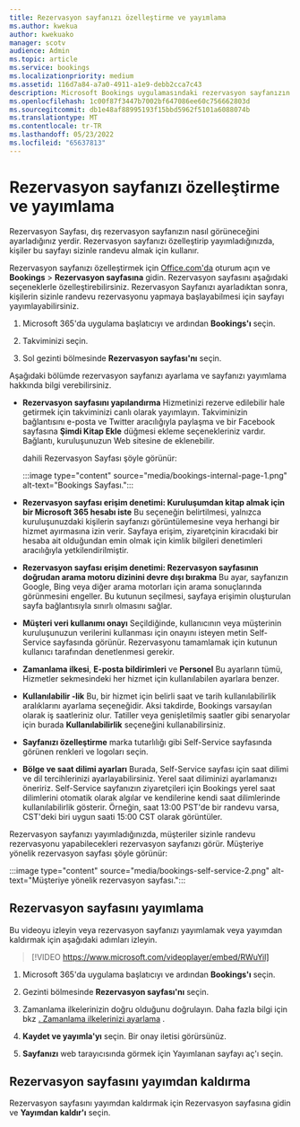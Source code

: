 ```yaml
---
title: Rezervasyon sayfanızı özelleştirme ve yayımlama
ms.author: kwekua
author: kwekuako
manager: scotv
audience: Admin
ms.topic: article
ms.service: bookings
ms.localizationpriority: medium
ms.assetid: 116d7a84-a7a0-4911-a1e9-debb2cca7c43
description: Microsoft Bookings uygulamasındaki rezervasyon sayfanızın renk temasını değiştirin.
ms.openlocfilehash: 1c00f87f3447b7002bf647086ee60c756662803d
ms.sourcegitcommit: db1e48af88995193f15bbd5962f5101a6088074b
ms.translationtype: MT
ms.contentlocale: tr-TR
ms.lasthandoff: 05/23/2022
ms.locfileid: "65637813"
---
```

# <a name="customize-and-publish-your-booking-page"></a>Rezervasyon sayfanızı özelleştirme ve yayımlama

Rezervasyon Sayfası, dış rezervasyon sayfanızın nasıl görüneceğini ayarladığınız yerdir. Rezervasyon sayfanızı özelleştirip yayımladığınızda, kişiler bu sayfayı sizinle randevu almak için kullanır.

Rezervasyon sayfanızı özelleştirmek için [Office.com'da](https://office.com) oturum açın ve **Bookings** \> **Rezervasyon sayfasına** gidin. Rezervasyon sayfasını aşağıdaki seçeneklerle özelleştirebilirsiniz. Rezervasyon Sayfanızı ayarladıktan sonra, kişilerin sizinle randevu rezervasyonu yapmaya başlayabilmesi için sayfayı yayımlayabilirsiniz.

1. Microsoft 365'da uygulama başlatıcıyı ve ardından **Bookings'ı** seçin.

1. Takviminizi seçin.

1. Sol gezinti bölmesinde **Rezervasyon sayfası'nı** seçin.

Aşağıdaki bölümde rezervasyon sayfanızı ayarlama ve sayfanızı yayımlama hakkında bilgi verebilirsiniz.

- **Rezervasyon sayfasını yapılandırma** Hizmetinizi rezerve edilebilir hale getirmek için takviminizi canlı olarak yayımlayın. Takviminizin bağlantısını e-posta ve Twitter aracılığıyla paylaşma ve bir Facebook sayfasına **Şimdi Kitap Ekle** düğmesi ekleme seçenekleriniz vardır. Bağlantı, kuruluşunuzun Web sitesine de eklenebilir.

    dahili Rezervasyon Sayfası şöyle görünür:

    :::image type="content" source="media/bookings-internal-page-1.png" alt-text="Bookings Sayfası.":::

- **Rezervasyon sayfası erişim denetimi: Kuruluşumdan kitap almak için bir Microsoft 365 hesabı iste** Bu seçeneğin belirtilmesi, yalnızca kuruluşunuzdaki kişilerin sayfanızı görüntülemesine veya herhangi bir hizmet ayırmasına izin verir. Sayfaya erişim, ziyaretçinin kiracıdaki bir hesaba ait olduğundan emin olmak için kimlik bilgileri denetimleri aracılığıyla yetkilendirilmiştir.

- **Rezervasyon sayfası erişim denetimi: Rezervasyon sayfasının doğrudan arama motoru dizinini devre dışı bırakma** Bu ayar, sayfanızın Google, Bing veya diğer arama motorları için arama sonuçlarında görünmesini engeller. Bu kutunun seçilmesi, sayfaya erişimin oluşturulan sayfa bağlantısıyla sınırlı olmasını sağlar.

- **Müşteri veri kullanımı onayı** Seçildiğinde, kullanıcının veya müşterinin kuruluşunuzun verilerini kullanması için onayını isteyen metin Self-Service sayfasında görünür. Rezervasyonu tamamlamak için kutunun kullanıcı tarafından denetlenmesi gerekir.

- **Zamanlama ilkesi**, **E-posta bildirimleri** ve **Personel** Bu ayarların tümü, Hizmetler sekmesindeki her hizmet için kullanılabilen ayarlara benzer.

- **Kullanılabilir -lik** Bu, bir hizmet için belirli saat ve tarih kullanılabilirlik aralıklarını ayarlama seçeneğidir. Aksi takdirde, Bookings varsayılan olarak iş saatleriniz olur. Tatiller veya genişletilmiş saatler gibi senaryolar için burada **Kullanılabilirlik** seçeneğini kullanabilirsiniz.

- **Sayfanızı özelleştirme** marka tutarlılığı gibi Self-Service sayfasında görünen renkleri ve logoları seçin.

- **Bölge ve saat dilimi ayarları** Burada, Self-Service sayfası için saat dilimi ve dil tercihlerinizi ayarlayabilirsiniz. Yerel saat diliminizi ayarlamanızı öneririz. Self-Service sayfanızın ziyaretçileri için Bookings yerel saat dilimlerini otomatik olarak algılar ve kendilerine kendi saat dilimlerinde kullanılabilirlik gösterir. Örneğin, saat 13:00 PST'de bir randevu varsa, CST'deki biri uygun saati 15:00 CST olarak görüntüler.

Rezervasyon sayfanızı yayımladığınızda, müşteriler sizinle randevu rezervasyonu yapabilecekleri rezervasyon sayfanızı görür. Müşteriye yönelik rezervasyon sayfası şöyle görünür:

:::image type="content" source="media/bookings-self-service-2.png" alt-text="Müşteriye yönelik rezervasyon sayfası.":::

## <a name="publish-the-booking-page"></a>Rezervasyon sayfasını yayımlama

Bu videoyu izleyin veya rezervasyon sayfanızı yayımlamak veya yayımdan kaldırmak için aşağıdaki adımları izleyin.

> [!VIDEO https://www.microsoft.com/videoplayer/embed/RWuYil]

1. Microsoft 365'da uygulama başlatıcıyı ve ardından **Bookings'ı** seçin.

1. Gezinti bölmesinde **Rezervasyon sayfası'nı** seçin.

1. Zamanlama ilkelerinizin doğru olduğunu doğrulayın. Daha fazla bilgi için bkz [. Zamanlama ilkelerinizi ayarlama](set-scheduling-policies.md) .

1. **Kaydet ve yayımla'yı** seçin. Bir onay iletisi görürsünüz.

1. **Sayfanızı** web tarayıcısında görmek için Yayımlanan sayfayı aç'ı seçin.

## <a name="unpublish-the-booking-page"></a>Rezervasyon sayfasını yayımdan kaldırma

Rezervasyon sayfasını yayımdan kaldırmak için Rezervasyon sayfasına gidin ve **Yayımdan kaldır'ı** seçin.
